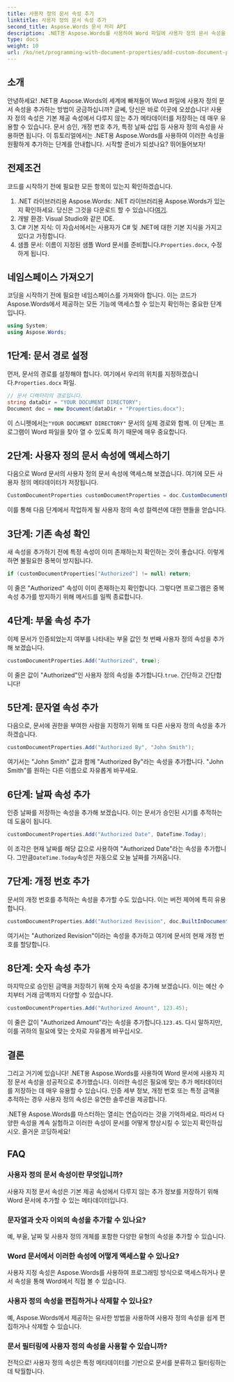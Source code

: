 ```yaml
---
title: 사용자 정의 문서 속성 추가
linktitle: 사용자 정의 문서 속성 추가
second_title: Aspose.Words 문서 처리 API
description: .NET용 Aspose.Words를 사용하여 Word 파일에 사용자 정의 문서 속성을 추가하는 방법을 알아보세요. 추가 메타데이터로 문서를 향상하려면 단계별 가이드를 따르세요.
type: docs
weight: 10
url: /ko/net/programming-with-document-properties/add-custom-document-properties/
---
```

## 소개

안녕하세요! .NET용 Aspose.Words의 세계에 빠져들어 Word 파일에 사용자 정의 문서 속성을 추가하는 방법이 궁금하십니까? 글쎄, 당신은 바로 이곳에 오셨습니다! 사용자 정의 속성은 기본 제공 속성에서 다루지 않는 추가 메타데이터를 저장하는 데 매우 유용할 수 있습니다. 문서 승인, 개정 번호 추가, 특정 날짜 삽입 등 사용자 정의 속성을 사용하면 됩니다. 이 튜토리얼에서는 .NET용 Aspose.Words를 사용하여 이러한 속성을 원활하게 추가하는 단계를 안내합니다. 시작할 준비가 되셨나요? 뛰어들어보자!

## 전제조건

코드를 시작하기 전에 필요한 모든 항목이 있는지 확인하겠습니다.

1.  .NET 라이브러리용 Aspose.Words: .NET 라이브러리용 Aspose.Words가 있는지 확인하세요. 당신은 그것을 다운로드 할 수 있습니다[여기](https://releases.aspose.com/words/net/).
2. 개발 환경: Visual Studio와 같은 IDE.
3. C# 기본 지식: 이 자습서에서는 사용자가 C# 및 .NET에 대한 기본 지식을 가지고 있다고 가정합니다.
4.  샘플 문서: 이름이 지정된 샘플 Word 문서를 준비합니다.`Properties.docx`, 수정하게 됩니다.

## 네임스페이스 가져오기

코딩을 시작하기 전에 필요한 네임스페이스를 가져와야 합니다. 이는 코드가 Aspose.Words에서 제공하는 모든 기능에 액세스할 수 있는지 확인하는 중요한 단계입니다.

```csharp
using System;
using Aspose.Words;
```

## 1단계: 문서 경로 설정

 먼저, 문서의 경로를 설정해야 합니다. 여기에서 우리의 위치를 지정하겠습니다.`Properties.docx` 파일.

```csharp
// 문서 디렉터리의 경로입니다.
string dataDir = "YOUR DOCUMENT DIRECTORY";
Document doc = new Document(dataDir + "Properties.docx");
```

 이 스니펫에서는`"YOUR DOCUMENT DIRECTORY"` 문서의 실제 경로와 함께. 이 단계는 프로그램이 Word 파일을 찾아 열 수 있도록 하기 때문에 매우 중요합니다.

## 2단계: 사용자 정의 문서 속성에 액세스하기

다음으로 Word 문서의 사용자 정의 문서 속성에 액세스해 보겠습니다. 여기에 모든 사용자 정의 메타데이터가 저장됩니다.

```csharp
CustomDocumentProperties customDocumentProperties = doc.CustomDocumentProperties;
```

이를 통해 다음 단계에서 작업하게 될 사용자 정의 속성 컬렉션에 대한 핸들을 얻습니다.

## 3단계: 기존 속성 확인

새 속성을 추가하기 전에 특정 속성이 이미 존재하는지 확인하는 것이 좋습니다. 이렇게 하면 불필요한 중복이 방지됩니다.

```csharp
if (customDocumentProperties["Authorized"] != null) return;
```

이 줄은 "Authorized" 속성이 이미 존재하는지 확인합니다. 그렇다면 프로그램은 중복 속성 추가를 방지하기 위해 메서드를 일찍 종료합니다.

## 4단계: 부울 속성 추가

이제 문서가 인증되었는지 여부를 나타내는 부울 값인 첫 번째 사용자 정의 속성을 추가해 보겠습니다.

```csharp
customDocumentProperties.Add("Authorized", true);
```

 이 줄은 값이 "Authorized"인 사용자 정의 속성을 추가합니다.`true`. 간단하고 간단합니다!

## 5단계: 문자열 속성 추가

다음으로, 문서에 권한을 부여한 사람을 지정하기 위해 또 다른 사용자 정의 속성을 추가하겠습니다.

```csharp
customDocumentProperties.Add("Authorized By", "John Smith");
```

여기서는 "John Smith" 값과 함께 "Authorized By"라는 속성을 추가합니다. "John Smith"를 원하는 다른 이름으로 자유롭게 바꾸세요.

## 6단계: 날짜 속성 추가

인증 날짜를 저장하는 속성을 추가해 보겠습니다. 이는 문서가 승인된 시기를 추적하는 데 도움이 됩니다.

```csharp
customDocumentProperties.Add("Authorized Date", DateTime.Today);
```

 이 조각은 현재 날짜를 해당 값으로 사용하여 "Authorized Date"라는 속성을 추가합니다. 그만큼`DateTime.Today`속성은 자동으로 오늘 날짜를 가져옵니다.

## 7단계: 개정 번호 추가

문서의 개정 번호를 추적하는 속성을 추가할 수도 있습니다. 이는 버전 제어에 특히 유용합니다.

```csharp
customDocumentProperties.Add("Authorized Revision", doc.BuiltInDocumentProperties.RevisionNumber);
```

여기서는 "Authorized Revision"이라는 속성을 추가하고 여기에 문서의 현재 개정 번호를 할당합니다.

## 8단계: 숫자 속성 추가

마지막으로 승인된 금액을 저장하기 위해 숫자 속성을 추가해 보겠습니다. 이는 예산 수치부터 거래 금액까지 다양할 수 있습니다.

```csharp
customDocumentProperties.Add("Authorized Amount", 123.45);
```

 이 줄은 값이 "Authorized Amount"라는 속성을 추가합니다.`123.45`. 다시 말하지만, 이를 귀하의 필요에 맞는 숫자로 자유롭게 바꾸십시오.

## 결론

그리고 거기에 있습니다! .NET용 Aspose.Words를 사용하여 Word 문서에 사용자 지정 문서 속성을 성공적으로 추가했습니다. 이러한 속성은 필요에 맞는 추가 메타데이터를 저장하는 데 매우 유용할 수 있습니다. 인증 세부 정보, 개정 번호 또는 특정 금액을 추적하는 경우 사용자 정의 속성은 유연한 솔루션을 제공합니다.

.NET용 Aspose.Words를 마스터하는 열쇠는 연습이라는 것을 기억하세요. 따라서 다양한 속성을 계속 실험하고 이러한 속성이 문서를 어떻게 향상시킬 수 있는지 확인하십시오. 즐거운 코딩하세요!

## FAQ

### 사용자 정의 문서 속성이란 무엇입니까?
사용자 지정 문서 속성은 기본 제공 속성에서 다루지 않는 추가 정보를 저장하기 위해 Word 문서에 추가할 수 있는 메타데이터입니다.

### 문자열과 숫자 이외의 속성을 추가할 수 있나요?
예, 부울, 날짜 및 사용자 정의 개체를 포함한 다양한 유형의 속성을 추가할 수 있습니다.

### Word 문서에서 이러한 속성에 어떻게 액세스할 수 있나요?
사용자 지정 속성은 Aspose.Words를 사용하여 프로그래밍 방식으로 액세스하거나 문서 속성을 통해 Word에서 직접 볼 수 있습니다.

### 사용자 정의 속성을 편집하거나 삭제할 수 있나요?
예, Aspose.Words에서 제공하는 유사한 방법을 사용하여 사용자 정의 속성을 쉽게 편집하거나 삭제할 수 있습니다.

### 문서 필터링에 사용자 정의 속성을 사용할 수 있습니까?
전적으로! 사용자 정의 속성은 특정 메타데이터를 기반으로 문서를 분류하고 필터링하는 데 탁월합니다.
